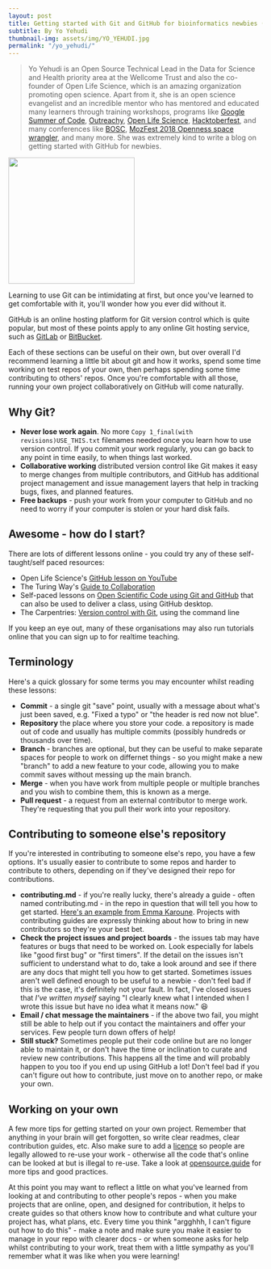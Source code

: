 ```yaml
---
layout: post
title: Getting started with Git and GitHub for bioinformatics newbies (or any open scientist!)
subtitle: By Yo Yehudi
thumbnail-img: assets/img/YO_YEHUDI.jpg
permalink: "/yo_yehudi/"
---
```



>Yo Yehudi is an Open Source Technical Lead in the Data for Science and Health priority area at the Wellcome Trust and also the co-founder of Open Life Science, which is an amazing organization promoting open science. Apart from it, she is an open science evangelist and an incredible mentor who has mentored and educated many learners through training workshops, programs like [Google Summer of Code](https://summerofcode.withgoogle.com/), [Outreachy](https://www.outreachy.org/), [Open Life Science](https://openlifesci.org/), [Hacktoberfest](https://hacktoberfest.digitalocean.com/), and many conferences like [BOSC](https://www.open-bio.org/events/bosc/), [MozFest 2018 Openness space wrangler](https://www.mozillafestival.org/), and many more.
She was extremely kind to write a blog on getting started with GitHub for newbies. 

<img src="https://newbies-in-bioinformatics.github.io/Newbies-in-bioinformatics/assets/img/YO_YEHUDI.jpg" width="250" height="250">

Learning to use Git can be intimidating at first, but once you've learned to get comfortable with it, you'll wonder how you ever did without it. 

GitHub is an online hosting platform for Git version control which is quite popular, but most of these points apply to any online Git hosting service, such as [GitLab](https://about.gitlab.com/) or [BitBucket](https://bitbucket.org/). 

Each of these  sections can be useful on their own, but over overall I'd recommend learning a little bit about  git and how it works, spend some time working on test repos of your own, then perhaps spending some time contributing to others' repos. Once you're comfortable with all those, running your own project collaboratively on GitHub will come naturally. 

## Why Git? 

- **Never lose work again**. No more `Copy 1_final(with revisions)USE_THIS.txt` filenames needed once you learn how to use version control. If you commit your work regularly, you can go back to any point in time easily, to when things last worked. 
- **Collaborative working** distributed version control like Git makes it easy to merge changes from multiple contributors, and GitHub has additional project management and issue management layers that help in tracking bugs, fixes, and planned features.
- **Free backups** - push your work from your computer to GitHub and no need to worry if your computer is stolen or your hard disk fails. 

## Awesome - how do I start? 
There are lots of different lessons online - you could try any of these self-taught/self paced resources:  

- Open Life Science's [GitHub lesson on YouTube](https://www.youtube.com/watch?v=Hj4kpy9LB6c)
- The Turing Way's [Guide to Collaboration](https://the-turing-way.netlify.app/collaboration/collaboration.html)
- Self-paced lessons on [Open Scientific Code using Git and GitHub](https://open-source-for-researchers.github.io/open-source-workshop/) that can also be used to deliver a class, using GitHub desktop. 
- The Carpentries: [Version control with Git](https://swcarpentry.github.io/git-novice/), using the command line 

If you keep an eye out, many of these organisations  may also run tutorials online that you can sign up to for realtime teaching. 

## Terminology

Here's a quick glossary for some terms you may encounter whilst reading these lessons: 

- **Commit** - a single git "save" point, usually with a message about what's just been saved, e.g. "Fixed a typo" or "the header is red now not blue".
- **Repository** the place where you store your code. a repository is made out of code and usually has multiple commits (possibly hundreds or thousands over time). 
- **Branch** - branches are optional, but they can be useful to make separate spaces for people to work on differnet things - so you might make a new "branch" to add a new feature to your code, allowing you to make commit saves without messing up the main branch. 
- **Merge** - when you have work from multiple people or multiple branches and you wish to combine them, this is known as a merge. 
- **Pull request** -  a request from an external contributor to merge work. They're requesting that you pull their work into your repository. 

## Contributing to someone else's repository

If you're interested in contributing to someone else's repo, you have a few options. It's usually easier to contribute to some repos and harder to contribute to others, depending on if they've designed their repo for contributions. 

- **contributing.md** - if you're really lucky, there's already a guide - often named contributing.md - in the repo in question that will tell you how to get started. [Here's an example from Emma Karoune](https://github.com/EKaroune/Open-Science-in-Phytolith-Research/blob/master/contributing.md). Projects with contributing guides are expressly thinking about how to bring in new contributors so they're your best bet. 
- **Check the project issues and project boards** - the issues tab may have features or bugs that need to be worked on. Look especially for labels like "good first bug" or "first timers". If the detail on the issues isn't sufficient to understand what to do, take a look around and see if there are any docs that might tell you how to get started. Sometimes issues aren't well defined enough to be useful to a newbie - don't feel bad if this is the case, it's definitely not your fault. In fact, I've closed issues that _I've written myself_ saying "I clearly knew what I intended when I wrote this issue but have no idea what it means now." :laughing: 
- **Email / chat message the maintainers** - if the above two fail, you might still be able to help out if you contact the maintainers and offer your services. Few people turn down offers of help! 
- **Still stuck?** Sometimes people put their code online but are no longer able to maintain it, or don't have the time or inclination to curate and review new contributions. This happens all the time and will probably happen to you too if  you end up using GitHub a lot! Don't feel bad if you can't figure out how to contribute, just move on to another repo, or make your own. 

## Working on your own

A few more tips for getting started on your own project. Remember that anything in your brain will get forgotten, so write clear readmes, clear contribution guides, etc. Also make sure to add a [licence](https://choosealicense.com/) so people are legally  allowed to re-use your work - otherwise all the code that's online can be looked at but is illegal to re-use. Take a look at [opensource.guide](https://opensource.guide/) for more tips and good practices.

At this point you may want to reflect a little on what you've learned from looking at and contributing to other people's repos - when you make projects that are online, open, and designed for contribution, it helps to create guides so that others know how to contribute and what culture your project has, what plans, etc. Every time you think "argghhh, I can't figure out how to do this" - make a note and make sure you make it easier to manage in your repo with clearer docs - or when someone asks for help whilst contributing to your work, treat them with a little sympathy as you'll remember what it was like when you were learning!
